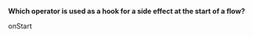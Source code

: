 **Which operator is used as a hook for a side effect at the start of a flow?**

<div class="hint">
  onStart
</div>
